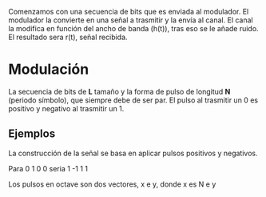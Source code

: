 Comenzamos con una secuencia de bits que es enviada al modulador. El modulador la convierte en una señal a trasmitir y la envía al canal. El canal la modifica en función del ancho de banda (h(t)), tras eso se le añade ruido. El resultado sera r(t), señal recibida.

# Modulación
La secuencia de bits de **L** tamaño y la forma de pulso de longitud **N** (periodo símbolo), que siempre debe de ser par. El pulso al trasmitir un 0 es positivo y negativo al trasmitir un 1.

## Ejemplos
La construcción de la señal se basa en aplicar pulsos positivos y negativos.

Para 0 1 0 0 seria 1 -1 1 1

Los pulsos en octave son dos vectores, x e y, donde x es N e y 